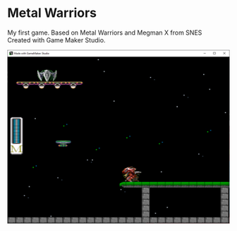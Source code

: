 # Metal Warriors

My first game. Based on Metal Warriors and Megman X from SNES  
Created with Game Maker Studio.

![Screenshot](https://github.com/timeblade0/metal_warriors/blob/main/screenshot.png)
